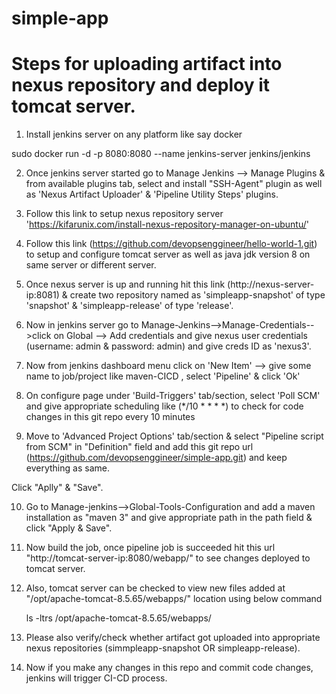 # simple-app

# Steps for uploading artifact into nexus repository and deploy it tomcat server.

1.  Install jenkins server on any platform like say docker

sudo docker run -d -p 8080:8080 --name jenkins-server jenkins/jenkins

2. Once jenkins server started go to Manage Jenkins --> Manage Plugins & from available plugins tab, select and install "SSH-Agent" plugin as well as 'Nexus Artifact Uploader' & 'Pipeline Utility Steps' plugins.

3. Follow this link to setup nexus repository server 'https://kifarunix.com/install-nexus-repository-manager-on-ubuntu/'

4. Follow this link (https://github.com/devopsenggineer/hello-world-1.git) to setup and configure tomcat server as well as java jdk version 8 on same server or different server.

5. Once nexus server is up and running hit this link (http://nexus-server-ip:8081) & create two repository named as 'simpleapp-snapshot' of type 'snapshot' & 'simpleapp-release' of type 'release'.

6. Now in jenkins server go to Manage-Jenkins-->Manage-Credentials-->click on Global --> Add credentials and give  nexus user credentials (username: admin & password: admin) and give creds  ID as 'nexus3'.

7. Now from jenkins dashboard menu click on 'New Item' --> give some name to job/project like maven-CICD , select 'Pipeline' & click 'Ok'

8. On configure page under 'Build-Triggers' tab/section, select 'Poll SCM' and give appropriate scheduling like (*/10 * * * *) to check for code changes in this git repo every 10 minutes

9. Move to 'Advanced Project Options' tab/section & select "Pipeline script from SCM" in "Definition" field and add this git repo url (https://github.com/devopsenggineer/simple-app.git) and keep everything as same.

Click "Aplly" & "Save".

10. Go to Manage-jenkins-->Global-Tools-Configuration and add a maven installation as "maven 3" and give appropriate path in the path field & click "Apply & Save".

11. Now build the job, once pipeline job is succeeded hit this url "http://tomcat-server-ip:8080/webapp/" to see changes deployed to tomcat server.

12. Also, tomcat server can be checked to view new files added at "/opt/apache-tomcat-8.5.65/webapps/" location using below command

      ls -ltrs /opt/apache-tomcat-8.5.65/webapps/

13. Please also verify/check whether artifact got uploaded into appropriate nexus repositories (simmpleapp-snapshot OR simpleapp-release).

14. Now if you make any changes in this repo and commit code changes, jenkins will trigger CI-CD process.
